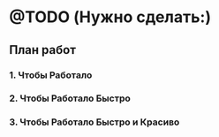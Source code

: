 # @TODO (Нужно сделать:)
## План работ
### 1. Чтобы Работало

### 2. Чтобы Работало Быстро

### 3. Чтобы Работало Быстро и Красиво


